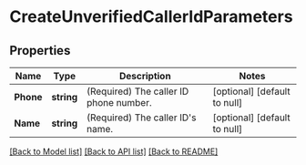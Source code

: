 # CreateUnverifiedCallerIdParameters

## Properties
Name | Type | Description | Notes
------------ | ------------- | ------------- | -------------
**Phone** | **string** | (Required)  The caller ID phone number. | [optional] [default to null]
**Name** | **string** | (Required)  The caller ID&#39;s name. | [optional] [default to null]

[[Back to Model list]](../README.md#documentation-for-models) [[Back to API list]](../README.md#documentation-for-api-endpoints) [[Back to README]](../README.md)


